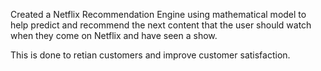 Created a Netflix Recommendation Engine using mathematical model to help predict and recommend the next content that the user should watch when they come on Netflix and have seen a show. 

This is done to retian customers and improve customer satisfaction.

